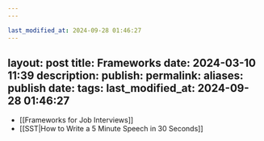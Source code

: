 ```yaml
---
---

last_modified_at: 2024-09-28 01:46:27
---
```

layout: post
title: Frameworks
date: 2024-03-10 11:39
description: 
publish: 
permalink: 
aliases: 
publish date: 
tags:
last_modified_at: 2024-09-28 01:46:27
---
- [[Frameworks for Job Interviews]]
- [[SST|How to Write a 5 Minute Speech in 30 Seconds]]
